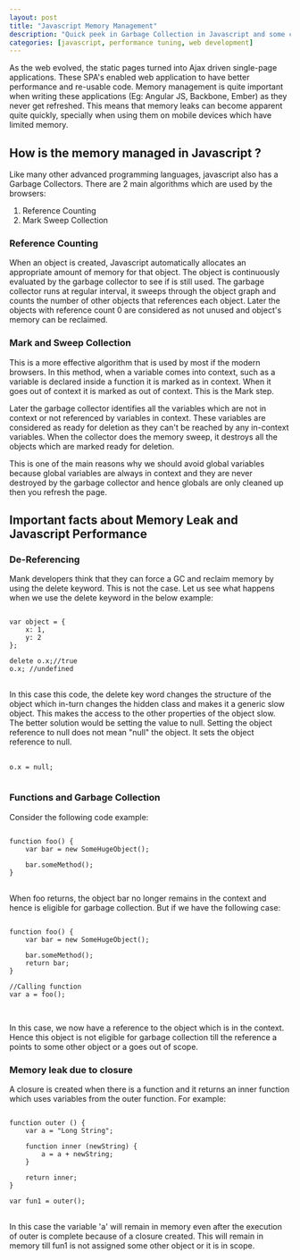 ```yaml
---
layout: post
title: "Javascript Memory Management"
description: "Quick peek in Garbage Collection in Javascript and some common sources of memory leaks"
categories: [javascript, performance tuning, web development]
---
```


As the web evolved, the static pages turned into Ajax driven single-page applications. These SPA's enabled web application to have better performance and re-usable code. Memory management is quite important when writing these applications (Eg: Angular JS, Backbone, Ember) as they never get refreshed. This means that memory leaks can become apparent quite quickly, specially when using them on mobile devices which have limited memory.

## How is the memory managed in Javascript ?

Like many other advanced programming languages, javascript also has a Garbage Collectors. There are 2 main algorithms which are used by the browsers:

1. Reference Counting
2. Mark Sweep Collection

### Reference Counting

When an object is created, Javascript automatically allocates an appropriate amount of memory for that object. The object is continuously evaluated by the garbage collector to see if is still used. The garbage collector runs at regular interval, it sweeps through the object graph and counts the number of other objects that references each object. Later the objects with reference count 0 are considered as not unused and object's memory can be reclaimed.

### Mark and Sweep Collection

This is a more effective algorithm that is used by most if the modern browsers. In this method, when a variable comes into context, such as a variable is declared inside a function it is marked as in context. When it goes out of context it is marked as out of context. This is the Mark step.

Later the garbage collector identifies all the variables which are not in context or not referenced by variables in context. These variables are considered as ready for deletion as they can't be reached by any in-context variables. When the collector does the memory sweep, it destroys all the objects which are marked ready for deletion.

This is one of the main reasons why we should avoid global variables because global variables are always in context and they are never destroyed by the garbage collector and hence globals are only cleaned up then you refresh the page.

## Important facts about Memory Leak and Javascript Performance

### De-Referencing

Mank developers think that they can force a GC and reclaim memory by using the delete keyword. This is not the case. Let us see what happens when we use the delete keyword in the below example:

<pre>
<code class="language-javascript">
var object = {
	x: 1,
	y: 2
};

delete o.x;//true
o.x; //undefined
</code>
</pre>

In this case this code, the delete key word changes the structure of the object which in-turn changes the hidden class and makes it a generic slow object. This makes the access to the other properties of the object slow. The better solution would be setting the value to null. Setting the object reference to null does not mean "null" the object. It sets the object reference to null.

<pre>
	<code class="language-javascript">
o.x = null;
	</code>
</pre>

### Functions and Garbage Collection

Consider the following code example:

<pre>
<code class="language-javascript">
function foo() {
	var bar = new SomeHugeObject();

	bar.someMethod();
}
</code>
</pre>

When foo returns, the object bar no longer remains in the context and hence is eligible for garbage collection. But if we have the following case:

<pre>
<code class="language-javascript">
function foo() {
	var bar = new SomeHugeObject();

	bar.someMethod();
	return bar;
}

//Calling function
var a = foo();

</code>
</pre>

In this case, we now have a reference to the object which is in the context. Hence this object is not eligible for garbage collection till the reference a points to some other object or a goes out of scope.

### Memory leak due to closure

A closure is created when there is a function and it returns an inner function which uses variables from the outer function.
For example:

<pre>
<code class="language-javascript">
function outer () {
	var a = "Long String";

	function inner (newString) {
		a = a + newString;
	}

	return inner;
}

var fun1 = outer();
</code>
</pre>

In this case the variable 'a' will remain in memory even after the execution of outer is complete because of a closure created. This will remain in memory till fun1 is not assigned some other object or it is in scope.



